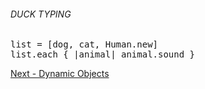 ###### DUCK TYPING

<pre>
list = [dog, cat, Human.new]
list.each { |animal| animal.sound }
</pre>

[Next - Dynamic Objects](https://github.com/Ken-Richard/mu-ruby-intro/blob/master/dynamic-objects.md)